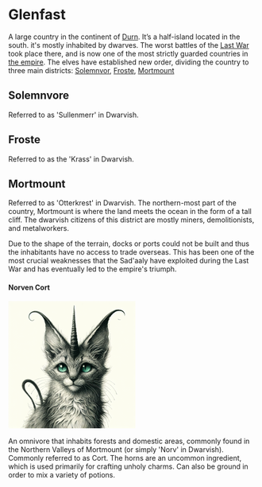 # Glenfast
A large country in the continent of [Durn](durn.md#durn). It’s a half-island located in the south. it's mostly inhabited by dwarves. The worst battles of the [Last War](the-last-war.md#the-last-war) took place there, and is now one of the most strictly guarded countries in [the empire](the-empire.md#the-sadaaly-empire). The elves have established new order, dividing the country to three main districts: [Solemnvor](#solemnvor), [Froste](#froste), [Mortmount](#mortmount)

## Solemnvore
Referred to as 'Sullenmerr' in Dwarvish.

## Froste
Referred to as the 'Krass' in Dwarvish.

## Mortmount
Referred to as 'Otterkrest' in Dwarvish. The northern-most part of the country, Mortmount is where the land meets the ocean in the form of a tall cliff. The dwarvish citizens of this district are mostly miners, demolitionists, and metalworkers.

Due to the shape of the terrain, docks or ports could not be built and thus the inhabitants have no access to trade overseas. This has been one of the most crucial weaknesses that the Sad'aaly have exploited during the Last War and has eventually led to the empire's triumph.

#### Norven Cort

![norven cort](../images/norven-cort.png)

An omnivore that inhabits forests and domestic areas, commonly found in the Northern Valleys of Mortmount (or simply 'Norv' in Dwarvish). Commonly referred to as Cort.
The horns are an uncommon ingredient, which is used primarily for crafting unholy charms. Can also be ground in order to mix a variety of potions.
